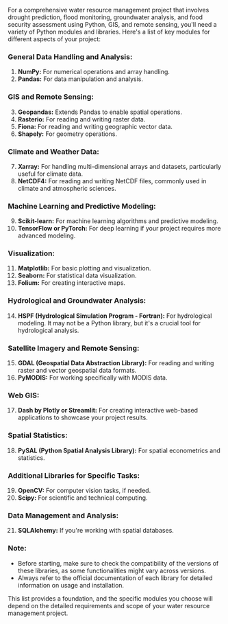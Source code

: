 For a comprehensive water resource management project that involves drought prediction, flood monitoring, groundwater analysis, and food security assessment using Python, GIS, and remote sensing, you'll need a variety of Python modules and libraries. Here's a list of key modules for different aspects of your project:

### General Data Handling and Analysis:

1. **NumPy:** For numerical operations and array handling.
2. **Pandas:** For data manipulation and analysis.

### GIS and Remote Sensing:

3. **Geopandas:** Extends Pandas to enable spatial operations.
4. **Rasterio:** For reading and writing raster data.
5. **Fiona:** For reading and writing geographic vector data.
6. **Shapely:** For geometry operations.

### Climate and Weather Data:

7. **Xarray:** For handling multi-dimensional arrays and datasets, particularly useful for climate data.
8. **NetCDF4:** For reading and writing NetCDF files, commonly used in climate and atmospheric sciences.

### Machine Learning and Predictive Modeling:

9. **Scikit-learn:** For machine learning algorithms and predictive modeling.
10. **TensorFlow or PyTorch:** For deep learning if your project requires more advanced modeling.

### Visualization:

11. **Matplotlib:** For basic plotting and visualization.
12. **Seaborn:** For statistical data visualization.
13. **Folium:** For creating interactive maps.

### Hydrological and Groundwater Analysis:

14. **HSPF (Hydrological Simulation Program - Fortran):** For hydrological modeling. It may not be a Python library, but it's a crucial tool for hydrological analysis.

### Satellite Imagery and Remote Sensing:

15. **GDAL (Geospatial Data Abstraction Library):** For reading and writing raster and vector geospatial data formats.
16. **PyMODIS:** For working specifically with MODIS data.

### Web GIS:

17. **Dash by Plotly or Streamlit:** For creating interactive web-based applications to showcase your project results.

### Spatial Statistics:

18. **PySAL (Python Spatial Analysis Library):** For spatial econometrics and statistics.

### Additional Libraries for Specific Tasks:

19. **OpenCV:** For computer vision tasks, if needed.
20. **Scipy:** For scientific and technical computing.

### Data Management and Analysis:

21. **SQLAlchemy:** If you're working with spatial databases.

### Note:

- Before starting, make sure to check the compatibility of the versions of these libraries, as some functionalities might vary across versions.
- Always refer to the official documentation of each library for detailed information on usage and installation.

This list provides a foundation, and the specific modules you choose will depend on the detailed requirements and scope of your water resource management project.
